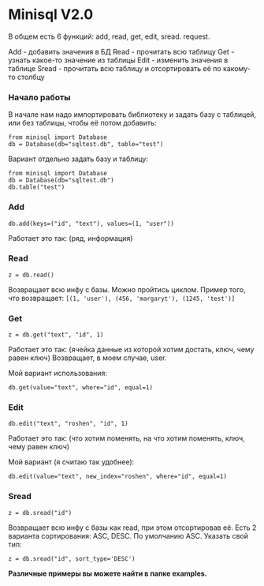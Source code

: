 # Minisql V2.0
В общем есть 6 функций: add, read, get, edit, sread. request.

Add - добавить значения в БД
Read - прочитать всю таблицу
Get - узнать какое-то значение из таблицы
Edit - изменить значения в таблице
Sread - прочитать всю таблицу и отсортировать её по какому-то столбцу

### Начало работы
В начале нам надо импортировать библиотеку и задать базу с таблицей, или без таблицы, чтобы её потом добавить:
```
from minisql import Database
db = Database(db="sqltest.db", table="test")
```
Вариант отдельно задать базу и таблицу:
```
from minisql import Database
db = Database(db="sqltest.db")
db.table("test")
```
### Add
```
db.add(keys=("id", "text"), values=(1, "user"))
```
Работает это так:
(ряд, информация)
### Read
```
z = db.read()
```
Возвращает всю инфу с базы. Можно пройтись циклом. Пример того, что возвращает:
`[(1, 'user'), (456, 'margaryt'), (1245, 'test')]`
### Get
```
z = db.get("text", "id", 1)
```
Работает это так:
(ячейка данные из которой хотим достать, ключ, чему равен ключ)
Возвращает, в моем случае, user.

Мой вариант использования:
```
db.get(value="text", where="id", equal=1)
```
### Edit
```
db.edit("text", "roshen", "id", 1)
```
Работает это так:
(что хотим поменять, на что хотим поменять, ключ, чему равен ключ)

Мой вариант (я считаю так удобнее):
```
db.edit(value="text", new_index="roshen", where="id", equal=1)
```
### Sread
```
z = db.sread("id")
```
Возвращает всю инфу с базы как read, при этом отсортировав её. Есть 2 варианта сортирования: ASC, DESC. По умолчанию ASC. Указать свой тип:
```
z = db.sread("id", sort_type='DESC')
```

**Различные примеры вы можете найти в папке examples.**
